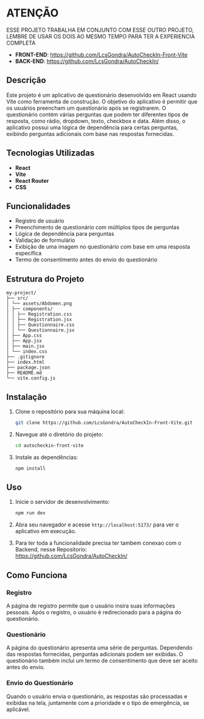 # ATENÇÃO 

ESSE PROJETO TRABALHA EM CONJUNTO COM ESSE OUTRO PROJETO, LEMBRE DE USAR OS DOIS AO MESMO TEMPO PARA TER A EXPERIENCIA COMPLETA

- **FRONT-END**: https://github.com/LcsGondra/AutoCheckIn-Front-Vite
- **BACK-END**: https://github.com/LcsGondra/AutoCheckIn/

## Descrição

Este projeto é um aplicativo de questionário desenvolvido em React usando Vite como ferramenta de construção. O objetivo do aplicativo é permitir que os usuários preencham um questionário após se registrarem. O questionário contém várias perguntas que podem ter diferentes tipos de resposta, como rádio, dropdown, texto, checkbox e data. Além disso, o aplicativo possui uma lógica de dependência para certas perguntas, exibindo perguntas adicionais com base nas respostas fornecidas.

## Tecnologias Utilizadas

- **React**
- **Vite**
- **React Router**
- **CSS**

## Funcionalidades

- Registro de usuário
- Preenchimento de questionário com múltiplos tipos de perguntas
- Lógica de dependência para perguntas
- Validação de formulário
- Exibição de uma imagem no questionário com base em uma resposta específica
- Termo de consentimento antes do envio do questionário

## Estrutura do Projeto

```
my-project/
├── src/
│ └── assets/Abdomen.png
│ ├── components/
│ │ ├── Registration.css
│ │ ├── Registration.jsx
│ │ ├── Questionnaire.css
│ │ └── Questionnaire.jsx
│ ├── App.css
│ ├── App.jsx
│ ├── main.jsx
│ └── index.css
├── .gitignore
├── index.html
├── package.json
├── README.md
└── vite.config.js
```

## Instalação

1. Clone o repositório para sua máquina local:

    ```sh
    git clone https://github.com/LcsGondra/AutoCheckIn-Front-Vite.git
    ```

2. Navegue até o diretório do projeto:

    ```sh
    cd autocheckin-front-vite
    ```

3. Instale as dependências:

    ```sh
    npm install
    ```

## Uso

1. Inicie o servidor de desenvolvimento:

    ```sh
    npm run dev
    ```

2. Abra seu navegador e acesse `http://localhost:5173/` para ver o aplicativo em execução.

3. Para ter toda a funcionalidade precisa ter tambem conexao com o Backend, nesse Repositorio:
https://github.com/LcsGondra/AutoCheckIn/

## Como Funciona

### Registro

A página de registro permite que o usuário insira suas informações pessoais. Após o registro, o usuário é redirecionado para a página do questionário.

### Questionário

A página do questionário apresenta uma série de perguntas. Dependendo das respostas fornecidas, perguntas adicionais podem ser exibidas. O questionário também inclui um termo de consentimento que deve ser aceito antes do envio.

### Envio do Questionário

Quando o usuário envia o questionário, as respostas são processadas e exibidas na tela, juntamente com a prioridade e o tipo de emergência, se aplicável.
